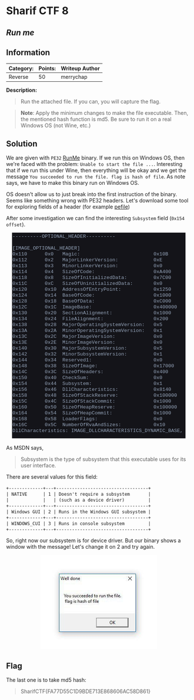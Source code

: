 # __Sharif CTF 8__ 
## _Run me_

## Information
**Category:** | **Points:** | **Writeup Author**
--- | --- | ---
Reverse | 50 | merrychap

**Description:** 

> Run the attached file. If you can, you will capture the flag.

> **Note**: Apply the minimum changes to make the file executable. Then, the mentioned hash function is md5. Be sure to run it on a real Windows OS (not Wine, etc.)

## Solution
We are given with ```PE32``` [RunMe](./RunMe1) binary. If we run this on Windows OS, then we're faced with the problem: ```Unable to start the file ...```. Interesting that if we run this under Wine, then everything will be okay and we get the message ```You succeeded to run the file. flag is hash of file```. As note says, we have to make this binary run on Windows OS.

OS doesn't allow us to just break into the first instruction of the binary. Seems like something wrong with PE32 headers. Let's download some tool for exploring fields of a header (for example [pefile](https://github.com/erocarrera/pefile))

After some investigation we can find the interesting ```Subsystem``` field (```0x154 offset```).

<p align="center">
  <img src="screens/headers.png">
</p>

As MSDN says,

> Subsystem is the type of subsystem that this executable uses for its user interface.

There are several values for this field:

```
+-------------+---+-----------------------------------+
| NATIVE      | 1 | Doesn't require a subsystem       |
|             |   | (such as a device driver)         |
+-------------+---+-----------------------------------+
| Windows GUI | 2 | Runs in the Windows GUI subsystem |
+-------------+---+-----------------------------------+
| WINDOWS_CUI | 3 | Runs in console subsystem         |
+-------------+---+-----------------------------------+
```

So, right now our subsystem is for device driver. But our binary shows a window with the message! Let's change it on 2 and try again.

<p align="center">
  <img src="screens/success.jpg">
</p>

## Flag
The last one is to take md5 hash:

> SharifCTF{FA77D55C1D9BDE713E868606AC58D861}